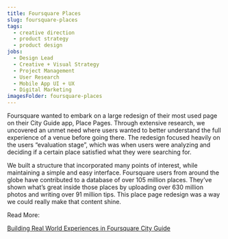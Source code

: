 ```yaml
---
title: Foursquare Places
slug: foursquare-places
tags:
  - creative direction
  - product strategy
  - product design
jobs:
  - Design Lead
  - Creative + Visual Strategy
  - Project Management
  - User Research
  - Mobile App UI + UX
  - Digital Marketing
imagesFolder: foursquare-places
---
```


Foursquare wanted to embark on a large redesign of their most used page on their City Guide app, Place Pages. Through extensive research, we uncovered an unmet need where users wanted to better understand the full experience of a venue before going there. The redesign focused heavily on the users “evaluation stage”, which was when users were analyzing and deciding if a certain place satisfied what they were searching for.

We built a structure that incorporated many points of interest, while maintaining a simple and easy interface. Foursquare users from around the globe have contributed to a database of over 105 million places. They’ve shown what’s great inside those places by uploading over 630 million photos and writing over 91 million tips. This place page redesign was a way we could really make that content shine.

Read More:

[Building Real World Experiences in Foursquare City Guide](https://medium.com/foursquare-direct/building-real-world-experiences-in-foursquare-city-guide-ea0ebd57eea)
